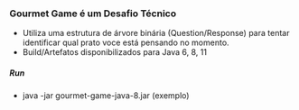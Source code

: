 ### Gourmet Game é um Desafio Técnico  

- Utiliza uma estrutura de árvore binária (Question/Response) para tentar identificar qual prato voce está pensando no momento.
- Build/Artefatos disponibilizados para Java 6, 8, 11

##### Run
- java -jar gourmet-game-java-8.jar  (exemplo)
